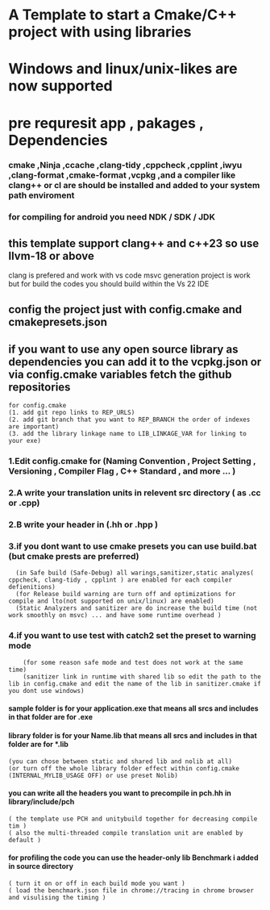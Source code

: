 # A Template to start a Cmake/C++ project with using libraries

# Windows and linux/unix-likes are now supported
# pre requresit app , pakages , Dependencies
### cmake ,Ninja ,ccache ,clang-tidy ,cppcheck ,cpplint ,iwyu ,clang-format ,cmake-format ,vcpkg ,and a compiler like clang++ or cl are should be installed and added to your system path enviroment

### for compiling for android you need NDK / SDK / JDK

## this template support clang++ and c++23 so use llvm-18 or above
clang is prefered and work with vs code
msvc generation project is work but for build the codes you should build within the Vs 22 IDE

## config the project just with config.cmake and cmakepresets.json 
## if you want to use any open source library as dependencies you can add it to the vcpkg.json or via config.cmake variables fetch the github repositories

    for config.cmake
    (1. add git repo links to REP_URLS)
    (2. add git branch that you want to REP_BRANCH the order of indexes are important)
    (3. add the library linkage name to LIB_LINKAGE_VAR for linking to your exe)

### 1.Edit config.cmake for (Naming Convention , Project Setting , Versioning , Compiler Flag , C++ Standard , and more ... )

### 2.A write your translation units in relevent src directory ( as .cc or .cpp)
### 2.B write your header in (.hh or .hpp )

### 3.if you dont want to use cmake presets you can use build.bat (but cmake prests are preferred)

      (in Safe build (Safe-Debug) all warings,sanitizer,static analyzes( cppcheck, clang-tidy , cpplint ) are enabled for each compiler defienitions)
      (for Release build warning are turn off and optimizations for compile and lto(not supported on unix/linux) are enabled)
      (Static Analyzers and sanitizer are do increase the build time (not work smoothly on msvc) ... and have some runtime overhead )
### 4.if you want to use test with catch2 set the preset to warning mode
        (for some reason safe mode and test does not work at the same time)
        (sanitizer link in runtime with shared lib so edit the path to the lib in config.cmake and edit the name of the lib in sanitizer.cmake if you dont use windows)
#### sample folder is for your application.exe that means all srcs and includes in that folder are for .exe
#### library folder is for your Name.lib that means all srcs and includes in that folder are for *.lib 
    (you can chose between static and shared lib and nolib at all)
    (or turn off the whole library folder effect within config.cmake (INTERNAL_MYLIB_USAGE OFF) or use preset Nolib)
#### you can write all the headers you want to precompile in pch.hh in library/include/pch
    ( the template use PCH and unitybuild together for decreasing compile tim )
    ( also the multi-threaded compile translation unit are enabled by default )
#### for profiling the code you can use the header-only lib Benchmark i added in source directory
    ( turn it on or off in each build mode you want )
    ( load the benchmark.json file in chrome://tracing in chrome browser and visulising the timing )
